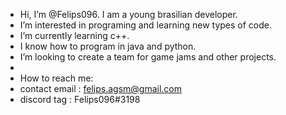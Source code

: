 - Hi, I’m @Felips096. I am a young brasilian developer.
- I’m interested in programing and learning new types of code.
- I’m currently learning c++.
- I know how to program in java and python.
- I’m looking to create a team for game jams and other projects.
- 
- How to reach me:
- contact email : felips.agsm@gmail.com
- discord tag : Felips096#3198

<!---
Felips096/Felips096 is a ✨ special ✨ repository because its `README.md` (this file) appears on your GitHub profile.
You can click the Preview link to take a look at your changes.
--->
